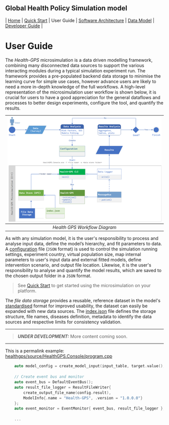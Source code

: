 ## Global Health Policy Simulation model

| [Home](index) | [Quick Start](getstarted) | User Guide | [Software Architecture](architecture) | [Data Model](datamodel) | [Developer Guide](development) |


# User Guide

The *Health-GPS* microsimulation is a data driven modelling framework, combining many disconnected data sources to support the various interacting modules during a typical simulation experiment run. The framework provides a pre-populated backend data storage to minimise the learning curve for simple use cases, however advance users are likely to need a more in-depth knowledge of the full workflows. A high-level representation of the microsimulation user workflow is shown below, it is crucial for users to have a good appreciation for the general dataflows and processes to better design experiments, configure the tool, and quantify the results.

|![Health GPS Workflow](/assets/image/workflow_diagram.png)|
|:--:|
|*Health GPS Workflow Diagram*|

As with any simulation model, it is the user's responsibility to process and analyse input data, define the model’s hierarchy, and fit parameters to data. A [configuration][configjson] file (`JSON` format) is used to control the simulation running settings, experiment country, virtual population size, map internal parameters to user's input data and external fitted models, define intervention scenario, and output file location. Likewise, it is the user's responsibility to analyse and quantify the model results, which are saved to the  chosen output folder in a `JSON` format.

> See [Quick Start](getstarted) to get started using the microsimulation on your platform.

The *file data storage* provides a reusable, reference dataset in the model's [standardised](datamodel) format for improved usability, the dataset can easily be expanded with new data sources. The [index.json][datastore] file defines the storage structure, file names, diseases definition, metadata to identify the data sources and respective limits for consistency validation.




---
> **_UNDER DEVELOPMENT:_**  More content coming soon.
---

This is a permalink example:
[healthgps/source/HealthGPS.Console/program.cpp](
https://github.com/imperialCHEPI/healthgps/blob/main/source/HealthGPS.Console/program.cpp#L75-L146)

```cpp
	auto model_config = create_model_input(input_table, target.value(), config, diseases);

	// Create event bus and monitor
	auto event_bus = DefaultEventBus();
	auto result_file_logger = ResultFileWriter{ 
		create_output_file_name(config.result),
		ModelInfo{.name = "Health-GPS", .version = "1.0.0.0"}
	};
	auto event_monitor = EventMonitor{ event_bus, result_file_logger };

    ...
```

[comment]: # (References)
[configjson]:https://github.com/imperialCHEPI/healthgps/blob/main/example/France.Config.json "Configuration file example"

[datastore]:https://github.com/imperialCHEPI/healthgps/blob/main/data/index.json "Backend file based data store index file"
